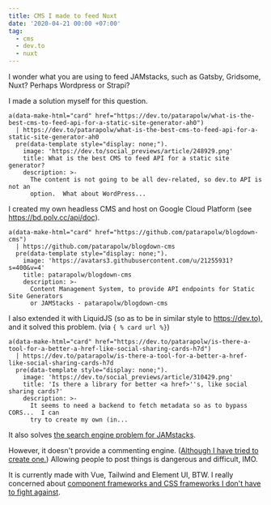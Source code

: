 ```yaml
---
title: CMS I made to feed Nuxt
date: '2020-04-21 00:00 +07:00'
tag:
  - cms
  - dev.to
  - nuxt
---
```


I wonder what you are using to feed JAMstacks, such as Gatsby, Gridsome, Nuxt? Perhaps Wordpress or Strapi?

I made a solution myself for this question.

```pug parsed
a(data-make-html="card" href="https://dev.to/patarapolw/what-is-the-best-cms-to-feed-api-for-a-static-site-generator-ah0")
  | https://dev.to/patarapolw/what-is-the-best-cms-to-feed-api-for-a-static-site-generator-ah0
  pre(data-template style="display: none;").
    image: 'https://dev.to/social_previews/article/248929.png'
    title: What is the best CMS to feed API for a static site generator?
    description: >-
      The content is not going to be all dev-related, so dev.to API is not an
      option.  What about WordPress...
```

I created my own headless CMS and host on Google Cloud Platform (see <https://bd.polv.cc/api/doc>).

<!-- excerpt_separator -->

```pug parsed
a(data-make-html="card" href="https://github.com/patarapolw/blogdown-cms")
  | https://github.com/patarapolw/blogdown-cms
  pre(data-template style="display: none;").
    image: 'https://avatars3.githubusercontent.com/u/21255931?s=400&v=4'
    title: patarapolw/blogdown-cms
    description: >-
      Content Management System, to provide API endpoints for Static Site Generators
      or JAMStacks - patarapolw/blogdown-cms
```

I also extended it with LiquidJS (so as to be in similar style to <https://dev.to),> and it solved this problem. (via `{ % card url %}`)

```pug parsed
a(data-make-html="card" href="https://dev.to/patarapolw/is-there-a-tool-for-a-better-a-href-like-social-sharing-cards-h7d")
  | https://dev.to/patarapolw/is-there-a-tool-for-a-better-a-href-like-social-sharing-cards-h7d
  pre(data-template style="display: none;").
    image: 'https://dev.to/social_previews/article/310429.png'
    title: 'Is there a library for better <a href>''s, like social sharing cards?'
    description: >-
      It seems to need a backend to fetch metadata so as to bypass CORS...  I can
      try to create my own (in...
```

It also solves [the search engine problem for JAMstacks](https://www.gatsbyjs.org/docs/adding-search/).

However, it doesn't provide a commenting engine. ([Although I have tried to create one.](https://dev.to/patarapolw/a-commenting-system-that-is-easy-to-self-host-and-completely-free-4od9)) Allowing people to post things is dangerous and difficult, IMO.

It is currently made with Vue, Tailwind and Element UI, BTW. I really concerned about [component frameworks and CSS frameworks I don't have to fight against](https://dev.to/patarapolw/looking-for-a-css-framework-that-i-don-t-have-to-fight-against-it-also-vue-framework-j3f).
